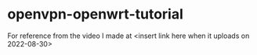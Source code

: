 # openvpn-openwrt-tutorial
For reference from the video I made at &lt;insert link here when it uploads on 2022-08-30>
